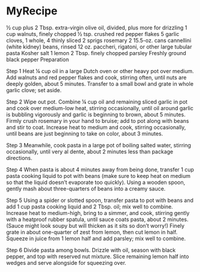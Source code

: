 # MyRecipe
½ cup plus 2 Tbsp. extra-virgin olive oil, divided, plus more for drizzling
1 cup walnuts, finely chopped
½ tsp. crushed red pepper flakes
5 garlic cloves, 1 whole, 4 thinly sliced
2 sprigs rosemary
2 15.5-oz. cans cannellini (white kidney) beans, rinsed
12 oz. paccheri, rigatoni, or other large tubular pasta
Kosher salt
1 lemon
2 Tbsp. finely chopped parsley
Freshly ground black pepper
Preparation

Step 1
Heat ¼ cup oil in a large Dutch oven or other heavy pot over medium. Add walnuts and red pepper flakes and cook, stirring often, until nuts are deeply golden, about 5 minutes. Transfer to a small bowl and grate in whole garlic clove; set aside.

Step 2
Wipe out pot. Combine ¼ cup oil and remaining sliced garlic in pot and cook over medium-low heat, stirring occasionally, until oil around garlic is bubbling vigorously and garlic is beginning to brown, about 5 minutes. Firmly crush rosemary in your hand to bruise; add to pot along with beans and stir to coat. Increase heat to medium and cook, stirring occasionally, until beans are just beginning to take on color, about 3 minutes.

Step 3
Meanwhile, cook pasta in a large pot of boiling salted water, stirring occasionally, until very al dente, about 2 minutes less than package directions.

Step 4
When pasta is about 4 minutes away from being done, transfer 1 cup pasta cooking liquid to pot with beans (make sure to keep heat on medium so that the liquid doesn’t evaporate too quickly). Using a wooden spoon, gently mash about three-quarters of beans into a creamy sauce.

Step 5
Using a spider or slotted spoon, transfer pasta to pot with beans and add 1 cup pasta cooking liquid and 2 Tbsp. oil; mix well to combine. Increase heat to medium-high, bring to a simmer, and cook, stirring gently with a heatproof rubber spatula, until sauce coats pasta, about 2 minutes. (Sauce might look soupy but will thicken as it sits so don’t worry!) Finely grate in about one-quarter of zest from lemon, then cut lemon in half. Squeeze in juice from 1 lemon half and add parsley; mix well to combine.

Step 6
Divide pasta among bowls. Drizzle with oil, season with black pepper, and top with reserved nut mixture. Slice remaining lemon half into wedges and serve alongside for squeezing over.